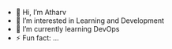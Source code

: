- 👋 Hi, I’m Atharv
- 👀 I’m interested in Learning and Development
- 🌱 I’m currently learning DevOps
- ⚡ Fun fact: ...

<!---
atharvdeshmukh2004/atharvdeshmukh2004 is a ✨ special ✨ repository because its `README.md` (this file) appears on your GitHub profile.
You can click the Preview link to take a look at your changes.
--->
